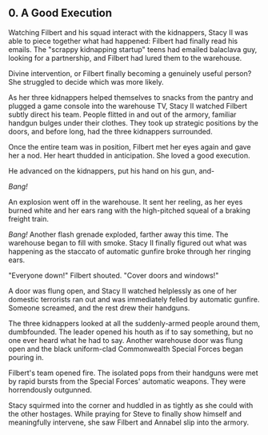## 0. A Good Execution

Watching Filbert and his squad interact with the kidnappers, Stacy II was able to piece together what had happened: Filbert had finally read his emails. The "scrappy kidnapping startup" teens had emailed balaclava guy, looking for a partnership, and Filbert had lured them to the warehouse.

Divine intervention, or Filbert finally becoming a genuinely useful person? She struggled to decide which was more likely.

As her three kidnappers helped themselves to snacks from the pantry and plugged a game console into the warehouse TV, Stacy II watched Filbert subtly direct his team. People flitted in and out of the armory, familiar handgun bulges under their clothes. They took up strategic positions by the doors, and before long, had the three kidnappers surrounded.

Once the entire team was in position, Filbert met her eyes again and gave her a nod. Her heart thudded in anticipation. She loved a good execution.

He advanced on the kidnappers, put his hand on his gun, and-

_Bang!_

An explosion went off in the warehouse. It sent her reeling, as her eyes burned white and her ears rang with the high-pitched squeal of a braking freight train.

_Bang!_ Another flash grenade exploded, farther away this time. The warehouse began to fill with smoke. Stacy II finally figured out what was happening as the staccato of automatic gunfire broke through her ringing ears.

"Everyone down!" Filbert shouted. "Cover doors and windows!"

A door was flung open, and Stacy II watched helplessly as one of her domestic terrorists ran out and was immediately felled by automatic gunfire. Someone screamed, and the rest drew their handguns.

The three kidnappers looked at all the suddenly-armed people around them, dumbfounded. The leader opened his houth as if to say something, but no one ever heard what he had to say. Another warehouse door was flung open and the black uniform-clad Commonwealth Special Forces began pouring in.

Filbert's team opened fire. The isolated pops from their handguns were met by rapid bursts from the Special Forces' automatic weapons. They were horrendously outgunned. 

Stacy squirmed into the corner and huddled in as tightly as she could with the other hostages. While praying for Steve to finally show himself and meaningfully intervene, she saw Filbert and Annabel slip into the armory.
